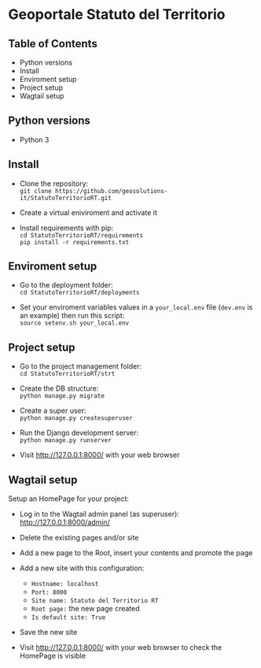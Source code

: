 # Geoportale Statuto del Territorio


## Table of Contents

- Python versions
- Install
- Enviroment setup
- Project setup
- Wagtail setup


## Python versions

- Python 3


## Install

- Clone the repository:\
`git clone https://github.com/geosolutions-it/StatutoTerritorioRT.git`

- Create a virtual eniviroment and activate it

- Install requirements with pip:\
`cd StatutoTerritorioRT/requirements`\
`pip install -r requirements.txt`


## Enviroment setup

- Go to the deployment folder:\
`cd StatutoTerritorioRT/deployments`

- Set your enviroment variables values in a `your_local.env` file (`dev.env` is an example) then run this script:\
`source setenv.sh your_local.env`


## Project setup

- Go to the project management folder:\
`cd StatutoTerritorioRT/strt`

- Create the DB structure:\
`python manage.py migrate`

- Create a super user:\
`python manage.py createsuperuser`

- Run the Django development server:\
`python manage.py runserver`

- Visit http://127.0.0.1:8000/ with your web browser


## Wagtail setup

Setup an HomePage for your project:

- Log in to the Wagtail admin panel (as superuser):
http://127.0.0.1:8000/admin/

- Delete the existing pages and/or site

- Add a new page to the Root, insert your contents and promote the page

- Add a new site with this configuration:
  - `Hostname: localhost`
  - `Port: 8000`
  - `Site name: Statuto del Territorio RT`
  - `Root page:` the new page created
  - `Is default site: True`
  
- Save the new site

- Visit http://127.0.0.1:8000/ with your web browser to check the HomePage is visible


